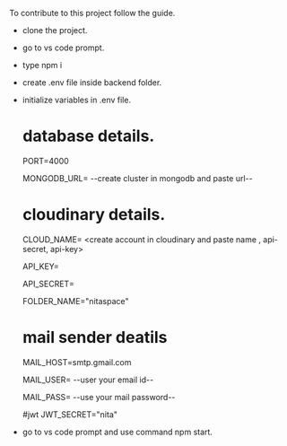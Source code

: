 To contribute to this project follow the guide.

- clone the project.
- go to vs code prompt.
- type npm i
- create .env file inside backend folder.
- initialize variables in .env file.
  # database details.
  PORT=4000
  

  MONGODB_URL=  --create cluster in mongodb and paste url--
  
  # cloudinary details.
  CLOUD_NAME=  <create account in cloudinary and paste name , api-secret, api-key>
  

  API_KEY=
  

  API_SECRET=
  

  FOLDER_NAME="nitaspace"
  
  
  # mail sender deatils
  MAIL_HOST=smtp.gmail.com  


  MAIL_USER=  --user your email id--
  

  MAIL_PASS=  --use your mail password--
  
  
  
  #jwt
  JWT_SECRET="nita"

- go to vs code prompt and use command npm start.
